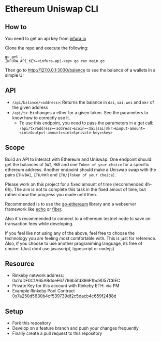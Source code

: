 # Ethereum Uniswap CLI

## How to

You need to get an api key from [infura.io](https://infura.io/)

Clone the repo and execute the following:
```shell
go get .
INFURA_API_KEY=<infura-api-key> go run main.go
```

Then go to http://127.0.0.1:3000/balance to see the balance of a wallets in a simple UI

## API

- `/api/balance/<address>`: Returns the balance in `dai`, `sai`, `wei` and `mkr` of the given address
- `/api/tx`: Exchanges a ether for a given token. See the parameters to know how to correctly use it.
  - To use this endpoint, you need to pass the parameters in a get call: `/api/tx?address=<address>&coin=<dai|sai|mkr>&input-amount=<int>&output-amount=<int>&private-key=<key>`

## Scope

Build an API to interact with Ethereum and Uniswap.
One endpoint should get the balances of `DAI`, `MKR` and one `Token of your choice` for a specific ethereum address.
Another endpoint should make a Uniswap swap with the pairs `ETH/DAI`, `ETH/MKR` and `ETH/{Token of your choice}`.

Please work on this project for a fixed amount of time (recommended 4h-6h). The aim is not to complete this task in the fixed amout of time, but rather show the progress you made until then.

Recommended is to use the [go-ethereum](https://github.com/ethereum/go-ethereum) library and a webserver framework like [echo](https://github.com/labstack/echo) or [fiber](https://github.com/gofiber/fiber).

Also it's recommended to connect to a ethereum testnet node to save on transaction fees while developing.

If you feel like not using any of the above, feel free to choose the technology you are feeling most comfortable with. This is just for reference.
Also, if you choose to use another programming language, its free of choice. (Just dont use javascript, typescript or nodejs)

## Resource

- Rinkeby network address: 0x2dDF0C1A65ABddeF67796b5fd396F1bc9D57C6EC
- Private Key for this account with Rinkeby ETH: via PM
- Example Rinkeby Pool Contract [0x7a250d5630b4cf539739df2c5dacb4c659f2488d](https://rinkeby.etherscan.io/address/0x7a250d5630b4cf539739df2c5dacb4c659f2488d#writeContract)

## Setup

- Fork this repository
- Develop on a feature branch and push your changes frequently
- Finally create a pull request to this repository
